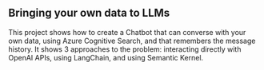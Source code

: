 ## Bringing your own data to LLMs

This project shows how to create a Chatbot that can converse with your own data, using Azure Cognitive Search, and that remembers the message history. It shows 3 approaches to the problem: interacting directly with OpenAI APIs, using LangChain, and using Semantic Kernel.  